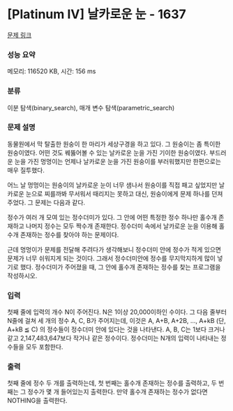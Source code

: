 # [Platinum IV] 날카로운 눈 - 1637 

[문제 링크](https://www.acmicpc.net/problem/1637) 

### 성능 요약

메모리: 116520 KB, 시간: 156 ms

### 분류

이분 탐색(binary_search), 매개 변수 탐색(parametric_search)

### 문제 설명

<p>동물원에서 막 탈출한 원숭이 한 마리가 세상구경을 하고 있다. 그 원숭이는 좀 특이한 원숭이였다. 어떤 것도 꿰뚫어볼 수 있는 날카로운 눈을 가진 기이한 원숭이였다. 부드러운 눈을 가진 멍멍이는 언제나 날카로운 눈을 가진 원숭이를 부러워했지만 한편으로는 매우 질투했다.</p>
<p>어느 날 멍멍이는 원숭이의 날카로운 눈이 너무 샘나서 원숭이를 직접 패고 싶었지만 날카로운 눈으로 찌를까봐 무서워서 때리지는 못하고 대신, 원숭이에게 문제 하나를 던져주었다. 그 문제는 다음과 같다.</p>
<p>정수가 여러 개 모여 있는 정수더미가 있다. 그 안에 어떤 특정한 정수 하나만 홀수개 존재하고 나머지 정수는 모두 짝수개 존재한다. 정수더미 속에서 날카로운 눈을 이용해 홀수개 존재하는 정수를 찾아야 하는 문제이다.</p>
<p>근데 멍멍이가 문제를 전달해 주려다가 생각해보니 정수더미 안에 정수가 적게 있으면 문제가 너무 쉬워지게 되는 것이다. 그래서 정수더미안에 정수를 무지막지하게 많이 넣기로 했다. 정수더미가 주어졌을 때, 그 안에 홀수개 존재하는 정수를 찾는 프로그램을 작성하시오.</p>

### 입력 

 <p>첫째 줄에 입력의 개수 N이 주어진다. N은 1이상 20,000이하인 수이다. 그 다음 줄부터 N줄에 걸쳐 세 개의 정수 A, C, B가 주어지는데, 이것은 A, A+B, A+2B, ..., A+kB (단, A+kB ≦ C) 의 정수들이 정수더미 안에 있다는 것을 나타낸다. A, B, C는 1보다 크거나 같고 2,147,483,647보다 작거나 같은 정수이다. 정수더미는 N개의 입력이 나타내는 정수들을 모두 포함한다.</p>

### 출력 

 <p>첫째 줄에 정수 두 개를 출력하는데, 첫 번째는 홀수개 존재하는 정수를 출력하고, 두 번째는 그 정수가 몇 개 들어있는지 출력한다. 만약 홀수개 존재하는 정수가 없다면 NOTHING을 출력한다.</p>

